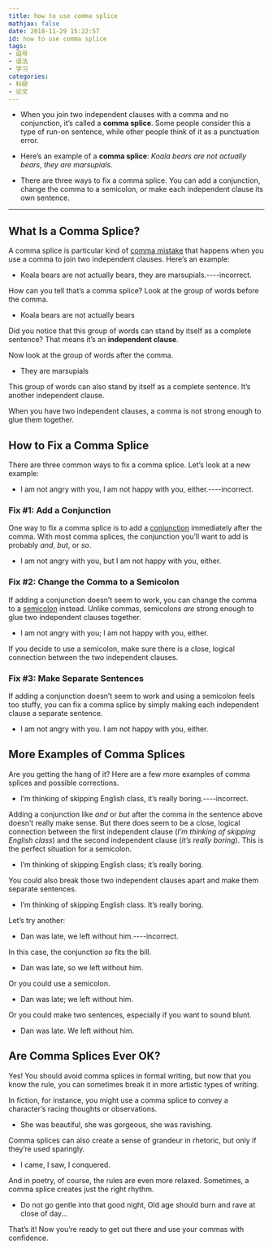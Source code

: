 ```yaml
---
title: how to use comma splice
mathjax: false
date: 2018-11-29 15:22:57
id: how to use comma splice
tags:
- 逗号
- 语法
- 学习
categories:
- 科研
- 论文
---
```


- When you join two independent clauses with a comma and no conjunction, it’s called a **comma splice**. Some people consider this a type of run-on sentence, while other people think of it as a punctuation error.

- Here’s an example of a **comma splice**: *Koala bears are not actually bears, they are marsupials.*

- There are three ways to fix a comma splice. You can add a conjunction, change the comma to a semicolon, or make each independent clause its own sentence.

<!---more--->

------

## What Is a Comma Splice?

A comma splice is particular kind of [comma mistake](https://www.grammarly.com/blog/comma/) that happens when you use a comma to join two independent clauses. Here’s an example:

- Koala bears are not actually bears, they are marsupials.----incorrect.

How can you tell that’s a comma splice? Look at the group of words before the comma.

- Koala bears are not actually bears

Did you notice that this group of words can stand by itself as a complete sentence? That means it’s an **independent clause**.

Now look at the group of words after the comma.

- They are marsupials

This group of words can also stand by itself as a complete sentence. It’s another independent clause.

When you have two independent clauses, a comma is not strong enough to glue them together.

## How to Fix a Comma Splice

There are three common ways to fix a comma splice. Let’s look at a new example:

- I am not angry with you, I am not happy with you, either.----incorrect.

### Fix #1: Add a Conjunction

One way to fix a comma splice is to add a [conjunction](https://www.grammarly.com/blog/conjunctions/) immediately after the comma. With most comma splices, the conjunction you’ll want to add is probably *and*, *but*, or *so*.

- I am not angry with you, but I am not happy with you, either.

### Fix #2: Change the Comma to a Semicolon

If adding a conjunction doesn’t seem to work, you can change the comma to a [semicolon](https://www.grammarly.com/blog/semicolon/) instead. Unlike commas, semicolons *are* strong enough to glue two independent clauses together.

- I am not angry with you; I am not happy with you, either.

If you decide to use a semicolon, make sure there is a close, logical connection between the two independent clauses.

### Fix #3: Make Separate Sentences

If adding a conjunction doesn’t seem to work and using a semicolon feels too stuffy, you can fix a comma splice by simply making each independent clause a separate sentence.

- I am not angry with you. I am not happy with you, either.

## More Examples of Comma Splices

Are you getting the hang of it? Here are a few more examples of comma splices and possible corrections.

- I’m thinking of skipping English class, it’s really boring.----incorrect.

Adding a conjunction like *and* or *but* after the comma in the sentence above doesn’t really make sense. But there does seem to be a close, logical connection between the first independent clause (*I’m thinking of skipping English class*) and the second independent clause (*it’s really boring*). This is the perfect situation for a semicolon.

- I’m thinking of skipping English class; it’s really boring.

You could also break those two independent clauses apart and make them separate sentences.

- I’m thinking of skipping English class. It’s really boring.

Let’s try another:

- Dan was late, we left without him.----incorrect.

In this case, the conjunction *so* fits the bill.

- Dan was late, so we left without him.

Or you could use a semicolon.

- Dan was late; we left without him.

Or you could make two sentences, especially if you want to sound blunt.

- Dan was late. We left without him.

## Are Comma Splices Ever OK?

Yes! You should avoid comma splices in formal writing, but now that you know the rule, you can sometimes break it in more artistic types of writing.

In fiction, for instance, you might use a comma splice to convey a character’s racing thoughts or observations.

- She was beautiful, she was gorgeous, she was ravishing.

Comma splices can also create a sense of grandeur in rhetoric, but only if they’re used sparingly.

- I came, I saw, I conquered.

And in poetry, of course, the rules are even more relaxed. Sometimes, a comma splice creates just the right rhythm.

- Do not go gentle into that good night, Old age should burn and rave at close of day…

That’s it! Now you’re ready to get out there and use your commas with confidence.